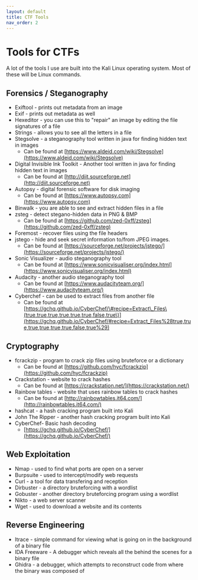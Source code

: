 ```yaml
---
layout: default
title: CTF Tools
nav_order: 2
---
```



# Tools for CTFs

A lot of the tools I use are built into the Kali Linux operating system. Most of these will be Linux commands.

## Forensics / Steganography

* Exiftool - prints out metadata from an image 
* Exif - prints out metadata as well 
* Hexeditor - you can use this to "repair" an image by editing the file signatures of a file
* Strings -  allows you to see all the letters in a file
* Stegsolve - a steganography tool written in java for finding hidden text in images
  * Can be found at [https://www.aldeid.com/wiki/Stegsolve](https://www.aldeid.com/wiki/Stegsolve)
* Digital Invisible Ink Toolkit - Another tool written in java for finding hidden text in images
  * Can be found at [http://diit.sourceforge.net](http://diit.sourceforge.net)
* Autopsy - digital forensic software for disk imaging
  * Can be found at [https://www.autopsy.com](https://www.autopsy.com)
* Binwalk - you are able to see and extract hidden files in a file
* zsteg - detect stegano-hidden data in PNG & BMP
  * Can be found at [https://github.com/zed-0xff/zsteg](https://github.com/zed-0xff/zsteg)
* Foremost - recover files using the file headers
* jstego - hide and seek secret information to/from JPEG images.
  * Can be found at [https://sourceforge.net/projects/jstego/](https://sourceforge.net/projects/jstego/)
* Sonic Visualizer - audio steganography tool
  * Can be found at [https://www.sonicvisualiser.org/index.html](https://www.sonicvisualiser.org/index.html)
* Audacity - another audio steganography tool
  * Can be found at [https://www.audacityteam.org/](https://www.audacityteam.org/)
* Cyberchef - can be used to extract files from another file
  * Can be found at [https://gchq.github.io/CyberChef/\#recipe=Extract\_Files\(true,true,true,true,true,true,false,true\)](https://gchq.github.io/CyberChef/#recipe=Extract_Files%28true,true,true,true,true,true,false,true%29)



## Cryptography

* fcrackzip - program to crack zip files using bruteforce or a dictionary
  * Can be found at [https://github.com/hyc/fcrackzip](https://github.com/hyc/fcrackzip)
* Crackstation - website to crack hashes
  * Can be found at [https://crackstation.net/](https://crackstation.net/)
* Rainbow tables - website that uses rainbow tables to crack hashes
  * Can be found at [http://rainbowtables.it64.com/](http://rainbowtables.it64.com/)
* hashcat - a hash cracking program built into Kali
* John The Ripper - another hash cracking program built into Kali
* CyberChef- Basic hash decoding 
  * [https://gchq.github.io/CyberChef/](https://gchq.github.io/CyberChef/)


## Web Exploitation

* Nmap - used to find what ports are open on a server
* Burpsuite - used to intercept/modify web requests
* Curl - a tool for data transfering and reception
* Dirbuster - a directory bruteforcing with a wordlist
* Gobuster - another directory bruteforcing program using a wordlist
* Nikto - a web server scanner
* Wget - used to download a website and its contents

## Reverse Engineering

* ltrace - simple command for viewing what is going on in the background of a binary file
* IDA Freeware - A debugger which reveals all the behind the scenes for a binary file
* Ghidra - a debugger, which attempts to reconstruct code from where the binary was composed of

